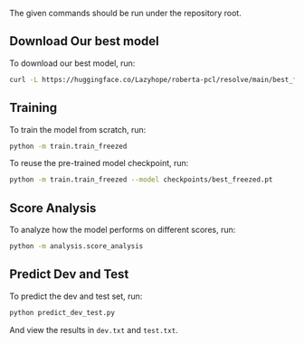 The given commands should be run under the repository root.

## Download Our best model

To download our best model, run:
```bash
curl -L https://huggingface.co/Lazyhope/roberta-pcl/resolve/main/best_freezed.pt?download=true -o checkpoints/best_freezed.pt
```

## Training

To train the model from scratch, run:
```bash
python -m train.train_freezed
```

To reuse the pre-trained model checkpoint, run:
```bash
python -m train.train_freezed --model checkpoints/best_freezed.pt
```

## Score Analysis

To analyze how the model performs on different scores, run:
```bash
python -m analysis.score_analysis
```

## Predict Dev and Test

To predict the dev and test set, run:
```bash
python predict_dev_test.py
```
And view the results in `dev.txt` and `test.txt`.
